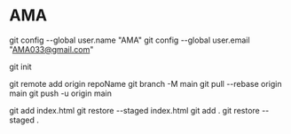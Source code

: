 # AMA

 git config --global user.name "AMA"
 git config --global user.email "AMA033@gmail.com"


git init


git remote add origin repoName
git branch -M main
git pull --rebase origin main
git push -u origin main


git add index.html
git restore --staged index.html
git add .
git restore --staged .
